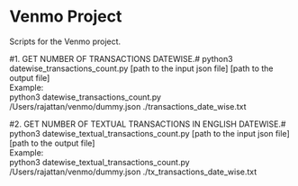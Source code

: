 #            Venmo Project               #
Scripts for the Venmo project.

#1. GET NUMBER OF TRANSACTIONS DATEWISE.#
 python3 datewise_transactions_count.py [path to the input json file]  [path to the output file]    
 Example:                                                                                           
 python3 datewise_transactions_count.py /Users/rajattan/venmo/dummy.json ./transactions_date_wise.txt

#2. GET NUMBER OF TEXTUAL TRANSACTIONS IN ENGLISH DATEWISE.#
 python3 datewise_textual_transactions_count.py [path to the input json file]  [path to the output file]       
 Example:                                                                                                      
python3 datewise_textual_transactions_count.py /Users/rajattan/venmo/dummy.json ./tx_transactions_date_wise.txt


